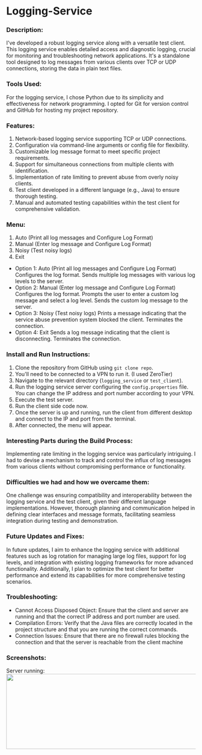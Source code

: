 # Logging-Service

### Description:
I've developed a robust logging service along with a versatile test client. This logging service enables detailed access and diagnostic logging, crucial for monitoring and troubleshooting network applications. It's a standalone tool designed to log messages from various clients over TCP or UDP connections, storing the data in plain text files.

### Tools Used:
For the logging service, I chose Python due to its simplicity and effectiveness for network programming. I opted for Git for version control and GitHub for hosting my project repository.

### Features:
1. Network-based logging service supporting TCP or UDP connections.
2. Configuration via command-line arguments or config file for flexibility.
3. Customizable log message format to meet specific project requirements.
4. Support for simultaneous connections from multiple clients with identification.
5. Implementation of rate limiting to prevent abuse from overly noisy clients.
6. Test client developed in a different language (e.g., Java) to ensure thorough testing.
7. Manual and automated testing capabilities within the test client for comprehensive validation.

### Menu:
1. Auto (Print all log messages and Configure Log Format)
2. Manual (Enter log message and Configure Log Format)
3. Noisy (Test noisy logs)
4. Exit

- Option 1: Auto (Print all log messages and Configure Log Format)
Configures the log format.
Sends multiple log messages with various log levels to the server.
- Option 2: Manual (Enter log message and Configure Log Format)
Configures the log format.
Prompts the user to enter a custom log message and select a log level.
Sends the custom log message to the server.
- Option 3: Noisy (Test noisy logs)
Prints a message indicating that the service abuse prevention system blocked the client.
Terminates the connection.
- Option 4: Exit
Sends a log message indicating that the client is disconnecting.
Terminates the connection.


### Install and Run Instructions:
1. Clone the repository from GitHub using `git clone repo`.
2. You'll need to be connected to a VPN to run it. (I used ZeroTier)
3. Navigate to the relevant directory (`logging_service` or `test_client`).
4. Run the logging service server configuring the `config.properties` file. You can change the IP address and port number according to your VPN.
5. Execute the test server.
6. Run the client side code now.
7. Once the server is up and running, run the client from different desktop and connect to the IP and port from the terminal.
8. After connected, the menu will appear.

### Interesting Parts during the Build Process:
Implementing rate limiting in the logging service was particularly intriguing. I had to devise a mechanism to track and control the influx of log messages from various clients without compromising performance or functionality.

### Difficulties we had and how we overcame them:
One challenge was ensuring compatibility and interoperability between the logging service and the test client, given their different language implementations. However, thorough planning and communication helped in defining clear interfaces and message formats, facilitating seamless integration during testing and demonstration.

### Future Updates and Fixes:
In future updates, I aim to enhance the logging service with additional features such as log rotation for managing large log files, support for log levels, and integration with existing logging frameworks for more advanced functionality. Additionally, I plan to optimize the test client for better performance and extend its capabilities for more comprehensive testing scenarios.

### Troubleshooting:
- Cannot Access Disposed Object: Ensure that the client and server are running and that the correct IP address and port number are used.
- Compilation Errors: Verify that the Java files are correctly located in the project structure and that you are running the correct commands.
- Connection Issues: Ensure that there are no firewall rules blocking the connection and that the server is reachable from the client machine


### Screenshots:
Server running:
<img src="https://github.com/shubhhh19/Logging-Service/assets/126296317/d95b5a87-38af-4f10-af0a-8f209b2aee0f" width="1000" height="200">
